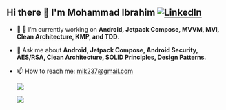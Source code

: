 ## Hi there 👋 I'm Mohammad Ibrahim   [![LinkedIn](https://img.shields.io/badge/LinkedIn-0077B5?style=flat&logo=linkedin&logoColor=white)](https://www.linkedin.com/in/mik237/)

- 🔭 🌱 I’m currently working on **Android, Jetpack Compose, MVVM, MVI, Clean Architecture, KMP, and TDD**.
- 💬 Ask me about **Android, Jetpack Compose, Android Security, AES/RSA, Clean Architecture, SOLID Principles, Design Patterns**.
- 📫 How to reach me: mik237@gmail.com


  <img src="https://github-readme-streak-stats.herokuapp.com/?user=mik237" />


  <p >
  <img src="https://github-readme-stats.vercel.app/api?username=mik237&count_private=true&show_icons=true" />
</p>

<!--

![Profile Views](https://komarev.com/ghpvc/?username=mik237)



![GitHub Streak](https://nirzak-streak-stats.vercel.app/?user=Nirzak)

 ![Top Langs](https://github-readme-stats.vercel.app/api/top-langs/?username=mik237&hide=javascript,css,scss,html)

![GitHub Stats](https://github-readme-stats.vercel.app/api?username=mik237&show_icons=true&theme=radical)
 [![GitHub Streak](https://github-readme-streak-stats.herokuapp.com/?user=mik237)](https://git.io/streak-stats)

 ![Followers](https://img.shields.io/github/followers/mik237?style=social)

![GitHub Activity Graph](https://activity-graph.herokuapp.com/graph?username=mik237&theme=dracula)

<img src="./android_world.webp" alt="Android Development" width="400"/>
-->
